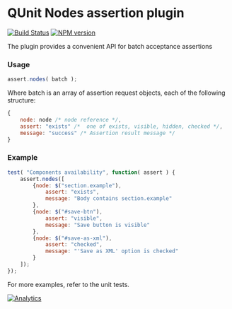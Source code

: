 QUnit Nodes assertion plugin
==============
[![Build Status](https://travis-ci.org/dsheiko/qunit-assert-nodes.png?branch=master)](https://travis-ci.org/dsheiko/qunit-assert-nodes)
[![NPM version](https://badge.fury.io/js/qunit-assert-nodes.png)](http://badge.fury.io/js/qunit-assert-nodes)

The plugin provides a convenient API for batch acceptance assertions

### Usage ###

```js
assert.nodes( batch );
```

Where batch is an array of assertion request objects, each of the following structure:
```js
{
    node: node /* node reference */,
    assert: "exists" /*  one of exists, visible, hidden, checked */,
    message: "success" /* Assertion result message */
}
```

### Example ###

```js
test( "Components availability", function( assert ) {
    assert.nodes([
        {node: $("section.example"),
            assert: "exists",
            message: "Body contains section.example"
        },
        {node: $("#save-btn"),
            assert: "visible",
            message: "Save button is visible"
        },
        {node: $("#save-as-xml"),
            assert: "checked",
            message: "'Save as XML' option is checked"
        }
    ]);
});
```

For more examples, refer to the unit tests.

[![Analytics](https://ga-beacon.appspot.com/UA-1150677-13/dsheiko/qunit-assert-nodes)](http://githalytics.com/dsheiko/qunit-assert-nodes)